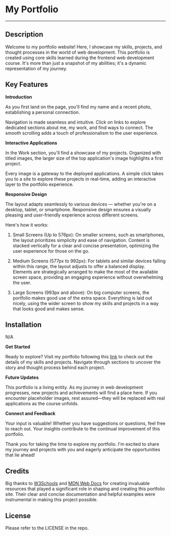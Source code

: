 # My Portfolio

---

## Description

Welcome to my portfolio website! Here, I showcase my skills, projects, and thought processes in the world of web development. This portfolio is created using core skills learned during the frontend web development course. It's more than just a snapshot of my abilities; it's a dynamic representation of my journey.

## Key Features

**Introduction**

As you first land on the page, you'll find my name and a recent photo, establishing a personal connection.

Navigation is made seamless and intuitive. Click on links to explore dedicated sections about me, my work, and find ways to connect. The smooth scrolling adds a touch of professionalism to the user experience.

**Interactive Applications**

In the Work section, you'll find a showcase of my projects. Organized with titled images, the larger size of the top application's image highlights a first project.

Every image is a gateway to the deployed applications. A simple click takes you to a site to explore these projects in real-time, adding an interactive layer to the portfolio experience.

**Responsive Design**

The layout adapts seamlessly to various devices — whether you're on a desktop, tablet, or smartphone. Responsive design ensures a visually pleasing and user-friendly experience across different screens. 

Here's how it works:

1. Small Screens (Up to 576px): On smaller screens, such as smartphones, the layout prioritizes simplicity and ease of navigation. Content is stacked vertically for a clear and concise presentation, optimizing the user experience for those on the go.

1. Medium Screens (577px to 992px): For tablets and similar devices falling within this range, the layout adjusts to offer a balanced display. Elements are strategically arranged to make the most of the available screen space, providing an engaging experience without overwhelming the user.

1. Large Screens (993px and above): On big computer screens, the portfolio makes good use of the extra space. Everything is laid out nicely, using the wider screen to show my skills and projects in a way that looks good and makes sense.

## Installation

N/A

**Get Started**

Ready to explore? Visit my portfolio following this [link](https://natves.github.io/My-Portfolio/) to check out the details of my skills and projects. Navigate through sections to uncover the story and thought process behind each project.

**Future Updates**

This portfolio is a living entity. As my journey in web development progresses, new projects and achievements will find a place here. If you encounter placeholder images, rest assured—they will be replaced with real applications as the course unfolds.

**Connect and Feedback**

Your input is valuable! Whether you have suggestions or questions, feel free to reach out. Your insights contribute to the continual improvement of this portfolio.

Thank you for taking the time to explore my portfolio. I'm excited to share my journey and projects with you and eagerly anticipate the opportunities that lie ahead!

## Credits

Big thanks to [W3Schools](https://www.w3schools.com) and [MDN Web Docs](https://developer.mozilla.org/) for creating invaluable resources that played a significant role in shaping and creating this portfolio site. Their clear and concise documentation and helpful examples were instrumental in making this project possible.

## License

Please refer to the LICENSE in the repo.








